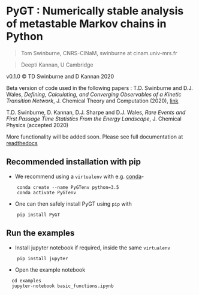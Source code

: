# PyGT : Numerically stable analysis of metastable Markov chains in Python

> Tom Swinburne, CNRS-CINaM, swinburne at cinam.univ-mrs.fr

> Deepti Kannan, U Cambridge

v0.1.0 :copyright: TD Swinburne and D Kannan 2020

Beta version of code used in the following papers :
T.D. Swinburne and D.J. Wales, *Defining, Calculating, and Converging Observables of a Kinetic Transition Network*, J. Chemical Theory and Computation (2020), [link](https://doi.org/10.1021/acs.jctc.9b01211)

T.D. Swinburne, D. Kannan, D.J. Sharpe and D.J. Wales, *Rare Events and First Passage Time Statistics From the Energy Landscape*,
J. Chemical Physics (accepted 2020)

More functionality will be added soon. Please see full documentation at [readthedocs](https://pygt.readthedocs.io)

## Recommended installation with pip
- We recommend using a `virtualenv` with e.g. [conda](https://docs.conda.io/en/latest/miniconda.html)-
```
	conda create --name PyGTenv python=3.5
	conda activate PyGTenv
```
- One can then safely install PyGT using `pip` with
```
	pip install PyGT
```

## Run the examples
- Install jupyter notebook if required, inside the same `virtualenv`
```
	pip install jupyter
```
- Open the example notebook
```
  cd examples
  jupyter-notebook basic_functions.ipynb
```
